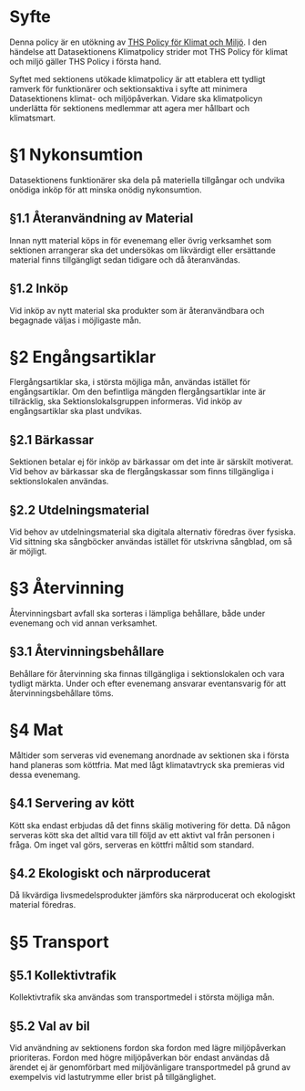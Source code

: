 <!-- Konglig Datasektionens klimatpolicy -->

# Syfte

Denna policy är en utökning av [THS Policy för Klimat och Miljö](https://drive.google.com/drive/folders/11rBxjveYLkQ-NyzJIg0KEuDqdQrqpYNJ). I den händelse att Datasektionens Klimatpolicy strider mot THS Policy för klimat och miljö gäller THS Policy i första hand.

Syftet med sektionens utökade klimatpolicy är att etablera ett tydligt ramverk för funktionärer och sektionsaktiva i syfte att minimera Datasektionens klimat- och miljöpåverkan. Vidare ska klimatpolicyn underlätta för sektionens medlemmar att agera mer hållbart och klimatsmart.

# §1 Nykonsumtion

Datasektionens funktionärer ska dela på materiella tillgångar och undvika onödiga inköp för att minska onödig nykonsumtion.

## §1.1 Återanvändning av Material

Innan nytt material köps in för evenemang eller övrig verksamhet som sektionen arrangerar ska det undersökas om likvärdigt eller ersättande material finns tillgängligt sedan tidigare och då återanvändas.

## §1.2 Inköp

Vid inköp av nytt material ska produkter som är återanvändbara och begagnade väljas i möjligaste mån.

# §2 Engångsartiklar

Flergångsartiklar ska, i största möjliga mån, användas istället för engångsartiklar. Om den befintliga mängden flergångsartiklar inte är tillräcklig, ska Sektionslokalsgruppen informeras. Vid inköp av engångsartiklar ska plast undvikas.

## §2.1 Bärkassar

Sektionen betalar ej för inköp av bärkassar om det inte är särskilt motiverat. Vid behov av bärkassar ska de flergångskassar som finns tillgängliga i sektionslokalen användas.

## §2.2 Utdelningsmaterial

Vid behov av utdelningsmaterial ska digitala alternativ föredras över fysiska. Vid sittning ska sångböcker användas istället för utskrivna sångblad, om så är möjligt.

# §3 Återvinning

Återvinningsbart avfall ska sorteras i lämpliga behållare, både under evenemang och vid annan verksamhet.

## §3.1 Återvinningsbehållare

Behållare för återvinning ska finnas tillgängliga i sektionslokalen och vara tydligt märkta. Under och efter evenemang ansvarar eventansvarig för att återvinningsbehållare töms.

# §4 Mat

Måltider som serveras vid evenemang anordnade av sektionen ska i första hand planeras som köttfria. Mat med lågt klimatavtryck ska premieras vid dessa evenemang.

## §4.1 Servering av kött

Kött ska endast erbjudas då det finns skälig motivering för detta. Då någon serveras kött ska det alltid vara till följd av ett aktivt val från personen i fråga. Om inget val görs, serveras en köttfri måltid som standard.

## §4.2 Ekologiskt och närproducerat

Då likvärdiga livsmedelsprodukter jämförs ska närproducerat och ekologiskt material föredras.

# §5 Transport

## §5.1 Kollektivtrafik

Kollektivtrafik ska användas som transportmedel i största möjliga mån.

## §5.2 Val av bil

Vid användning av sektionens fordon ska fordon med lägre miljöpåverkan prioriteras. Fordon med högre miljöpåverkan bör endast användas då ärendet ej är genomförbart med miljövänligare transportmedel på grund av exempelvis vid lastutrymme eller brist på tillgänglighet.